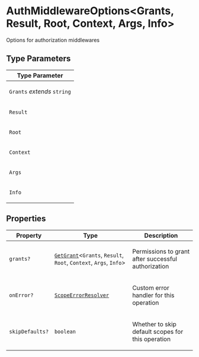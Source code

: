 # AuthMiddlewareOptions\<Grants, Result, Root, Context, Args, Info\>

Options for authorization middlewares

## Type Parameters

<table>
<thead>
<tr>
<th>Type Parameter</th>
</tr>
</thead>
<tbody>
<tr>
<td>

`Grants` _extends_ `string`

</td>
</tr>
<tr>
<td>

`Result`

</td>
</tr>
<tr>
<td>

`Root`

</td>
</tr>
<tr>
<td>

`Context`

</td>
</tr>
<tr>
<td>

`Args`

</td>
</tr>
<tr>
<td>

`Info`

</td>
</tr>
</tbody>
</table>

## Properties

<table>
<thead>
<tr>
<th>Property</th>
<th>Type</th>
<th>Description</th>
</tr>
</thead>
<tbody>
<tr>
<td>

<a id="grants-1"></a> `grants?`

</td>
<td>

[`GetGrant`](../type-aliases/GetGrant.md)\<`Grants`, `Result`, `Root`, `Context`, `Args`, `Info`\>

</td>
<td>

Permissions to grant after successful authorization

</td>
</tr>
<tr>
<td>

<a id="onerror"></a> `onError?`

</td>
<td>

[`ScopeErrorResolver`](../type-aliases/ScopeErrorResolver.md)

</td>
<td>

Custom error handler for this operation

</td>
</tr>
<tr>
<td>

<a id="skipdefaults"></a> `skipDefaults?`

</td>
<td>

`boolean`

</td>
<td>

Whether to skip default scopes for this operation

</td>
</tr>
</tbody>
</table>
